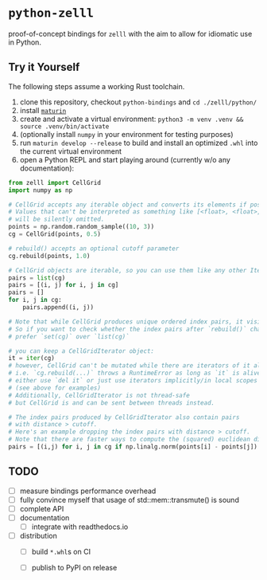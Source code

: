# `python-zelll`

proof-of-concept bindings for `zelll` with the aim to allow for idiomatic use in Python.

## Try it Yourself

The following steps assume a working Rust toolchain.

1. clone this repository, checkout `python-bindings` and `cd ./zelll/python/`
2. install [`maturin`](https://www.maturin.rs/installation)
3. create and activate a virtual environment: `python3 -m venv .venv && source .venv/bin/activate`
4. (optionally install `numpy` in your environment for testing purposes)
5. run `maturin develop --release` to build and install an optimized `.whl` into the current virtual environment
6. open a Python REPL and start playing around (currently w/o any documentation):
```python
from zelll import CellGrid
import numpy as np

# CellGrid accepts any iterable object and converts its elements if possible.
# Values that can't be interpreted as something like [<float>, <float>, <float>]
# will be silently omitted.
points = np.random.random_sample((10, 3))
cg = CellGrid(points, 0.5)

# rebuild() accepts an optional cutoff parameter
cg.rebuild(points, 1.0)

# CellGrid objects are iterable, so you can use them like any other Iterable in Python:
pairs = list(cg)
pairs = [(i, j) for i, j in cg]
pairs = []
for i, j in cg:
    pairs.append((i, j))

# Note that while CellGrid produces unique ordered index pairs, it visits its cells in arbitrary order.
# So if you want to check whether the index pairs after `rebuild()` changed,
# prefer `set(cg)` over `list(cg)` 

# you can keep a CellGridIterator object:
it = iter(cg)
# however, CellGrid can't be mutated while there are iterators of it alive
# i.e. `cg.rebuild(...)` throws a RuntimeError as long as `it` is alive
# either use `del it` or just use iterators implicitly/in local scopes
# (see above for examples)
# Additionally, CellGridIterator is not thread-safe 
# but CellGrid is and can be sent between threads instead.

# The index pairs produced by CellGridIterator also contain pairs
# with distance > cutoff.
# Here's an example dropping the index pairs with distance > cutoff.
# Note that there are faster ways to compute the (squared) euclidean distance.
pairs = [(i,j) for i, j in cg if np.linalg.norm(points[i] - points[j]) <= 0.5]
```

## TODO

- [ ] measure bindings performance overhead
- [ ] fully convince myself that usage of std::mem::transmute() is sound
- [ ] complete API
- [ ] documentation
    * [ ] integrate with readthedocs.io
- [ ] distribution
    * [ ] build `*.whl`s on CI
    * [ ] publish to PyPI on release

